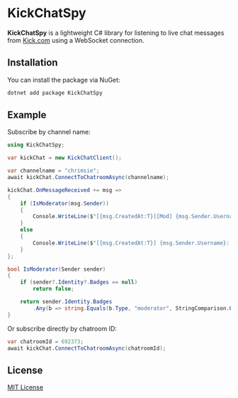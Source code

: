 # KickChatSpy

**KickChatSpy** is a lightweight C# library for listening to live chat messages from [Kick.com](https://kick.com) using a WebSocket connection.

## Installation

You can install the package via NuGet:

```bash
dotnet add package KickChatSpy
```

## Example

Subscribe by channel name:

```csharp
using KickChatSpy;

var kickChat = new KickChatClient();

var channelname = "chrimsie";
await kickChat.ConnectToChatroomAsync(channelname);

kickChat.OnMessageReceived += msg =>
{
    if (IsModerator(msg.Sender))
    {
        Console.WriteLine($"[{msg.CreatedAt:T}][Mod] {msg.Sender.Username}: {msg.Content}");
    }
    else
    {
        Console.WriteLine($"[{msg.CreatedAt:T}] {msg.Sender.Username}: {msg.Content}");
    }
};

bool IsModerator(Sender sender)
{
    if (sender?.Identity?.Badges == null)
        return false;

    return sender.Identity.Badges
        .Any(b => string.Equals(b.Type, "moderator", StringComparison.OrdinalIgnoreCase));
}
```

Or subscribe directly by chatroom ID:

```csharp
var chatroomId = 692373;
await kickChat.ConnectToChatroomAsync(chatroomId);
```

## License

[MIT License](LICENSE)
